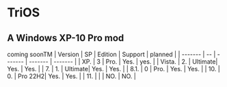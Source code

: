# TriOS
## A Windows XP-10 Pro mod
coming soonTM
| Version | SP | Edition | Support | planned |
| ------- | -- | ------- | ------- | ------- |
| XP.     | 3  | Pro.    | Yes.    | yes.    |
| Vista.  | 2. | Ultimate| Yes.    | Yes.    |
| 7.      | 1. | Ultimate| Yes.    | Yes.    |
| 8.1.    | 0  | Pro.    | Yes.    | Yes.    |
| 10.     | 0. | Pro 22H2| Yes.    | Yes.    |
| 11.     |    |         | NO.     | NO.     |